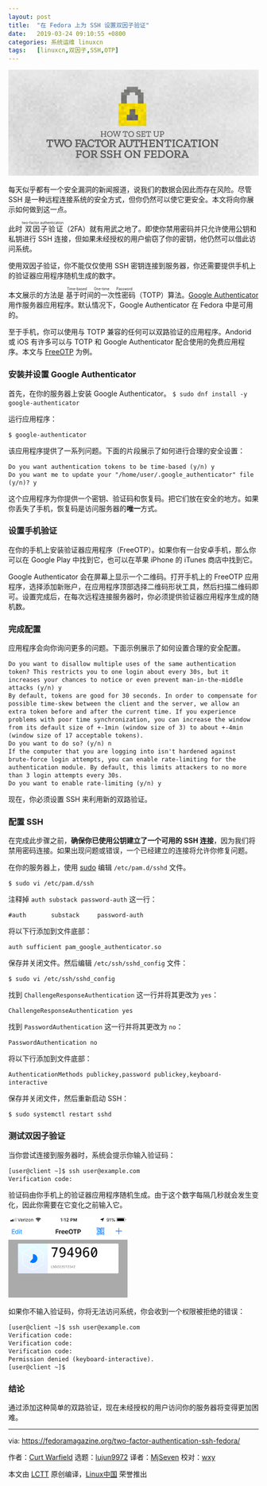 ```yaml
---
layout: post
title:	"在 Fedora 上为 SSH 设置双因子验证"
date:	2019-03-24 09:10:55 +0800 
categories:	系统运维 linuxcn 
tags:	[linuxcn,双因子,SSH,OTP]
---
```



![](/Asserts/Images/album/201903/24/091059htuvvhpttruuvzkh.png)


每天似乎都有一个安全漏洞的新闻报道，说我们的数据会因此而存在风险。尽管 SSH 是一种远程连接系统的安全方式，但你仍然可以使它更安全。本文将向你展示如何做到这一点。


此时<ruby> 双因子验证 <rt>  two-factor authentication </rt></ruby>（2FA）就有用武之地了。即使你禁用密码并只允许使用公钥和私钥进行 SSH 连接，但如果未经授权的用户偷窃了你的密钥，他仍然可以借此访问系统。


使用双因子验证，你不能仅仅使用 SSH 密钥连接到服务器，你还需要提供手机上的验证器应用程序随机生成的数字。


本文展示的方法是<ruby> 基于时间的一次性密码 <rt>  Time-based One-time Password </rt></ruby>（TOTP）算法。[Google Authenticator](https://en.wikipedia.org/wiki/Google_Authenticator) 用作服务器应用程序。默认情况下，Google Authenticator 在 Fedora 中是可用的。


至于手机，你可以使用与 TOTP 兼容的任何可以双路验证的应用程序。Andorid 或 iOS 有许多可以与 TOTP 和 Google Authenticator 配合使用的免费应用程序。本文与 [FreeOTP](https://freeotp.github.io/) 为例。


### 安装并设置 Google Authenticator


首先，在你的服务器上安装 Google Authenticator。 `$ sudo dnf install -y google-authenticator`


运行应用程序：



```
$ google-authenticator
```

该应用程序提供了一系列问题。下面的片段展示了如何进行合理的安全设置：



```
Do you want authentication tokens to be time-based (y/n) y
Do you want me to update your "/home/user/.google_authenticator" file (y/n)? y
```

这个应用程序为你提供一个密钥、验证码和恢复码。把它们放在安全的地方。如果你丢失了手机，恢复码是访问服务器的**唯一**方式。


### 设置手机验证


在你的手机上安装验证器应用程序（FreeOTP）。如果你有一台安卓手机，那么你可以在 Google Play 中找到它，也可以在苹果 iPhone 的 iTunes 商店中找到它。


Google Authenticator 会在屏幕上显示一个二维码。打开手机上的 FreeOTP 应用程序，选择添加新账户，在应用程序顶部选择二维码形状工具，然后扫描二维码即可。设置完成后，在每次远程连接服务器时，你必须提供验证器应用程序生成的随机数。


### 完成配置


应用程序会向你询问更多的问题。下面示例展示了如何设置合理的安全配置。



```
Do you want to disallow multiple uses of the same authentication token? This restricts you to one login about every 30s, but it increases your chances to notice or even prevent man-in-the-middle attacks (y/n) y
By default, tokens are good for 30 seconds. In order to compensate for possible time-skew between the client and the server, we allow an extra token before and after the current time. If you experience problems with poor time synchronization, you can increase the window from its default size of +-1min (window size of 3) to about +-4min (window size of 17 acceptable tokens).
Do you want to do so? (y/n) n
If the computer that you are logging into isn't hardened against brute-force login attempts, you can enable rate-limiting for the authentication module. By default, this limits attackers to no more than 3 login attempts every 30s.
Do you want to enable rate-limiting (y/n) y
```

现在，你必须设置 SSH 来利用新的双路验证。


### 配置 SSH


在完成此步骤之前，**确保你已使用公钥建立了一个可用的 SSH 连接**，因为我们将禁用密码连接。如果出现问题或错误，一个已经建立的连接将允许你修复问题。


在你的服务器上，使用 [sudo](https://fedoramagazine.org/howto-use-sudo/) 编辑 `/etc/pam.d/sshd` 文件。



```
$ sudo vi /etc/pam.d/ssh
```

注释掉 `auth substack password-auth` 这一行：



```
#auth       substack     password-auth
```

将以下行添加到文件底部：



```
auth sufficient pam_google_authenticator.so
```

保存并关闭文件。然后编辑 `/etc/ssh/sshd_config` 文件：



```
$ sudo vi /etc/ssh/sshd_config
```

找到 `ChallengeResponseAuthentication` 这一行并将其更改为 `yes`：



```
ChallengeResponseAuthentication yes
```

找到 `PasswordAuthentication` 这一行并将其更改为 `no`：



```
PasswordAuthentication no
```

将以下行添加到文件底部：



```
AuthenticationMethods publickey,password publickey,keyboard-interactive
```

保存并关闭文件，然后重新启动 SSH：



```
$ sudo systemctl restart sshd
```

### 测试双因子验证


当你尝试连接到服务器时，系统会提示你输入验证码：



```
[user@client ~]$ ssh user@example.com
Verification code:
```

验证码由你手机上的验证器应用程序随机生成。由于这个数字每隔几秒就会发生变化，因此你需要在它变化之前输入它。


![](/Asserts/Images/album/201903/24/091059twxbg02bi240aokd.png)


如果你不输入验证码，你将无法访问系统，你会收到一个权限被拒绝的错误：



```
[user@client ~]$ ssh user@example.com
Verification code:
Verification code:
Verification code:
Permission denied (keyboard-interactive).
[user@client ~]$
```

### 结论


通过添加这种简单的双路验证，现在未经授权的用户访问你的服务器将变得更加困难。




---


via: <https://fedoramagazine.org/two-factor-authentication-ssh-fedora/>


作者：[Curt Warfield](https://fedoramagazine.org/author/rcurtiswarfield/) 选题：[lujun9972](https://github.com/lujun9972) 译者：[MjSeven](https://github.com/MjSeven) 校对：[wxy](https://github.com/wxy)


本文由 [LCTT](https://github.com/LCTT/TranslateProject) 原创编译，[Linux中国](https://linux.cn/) 荣誉推出
